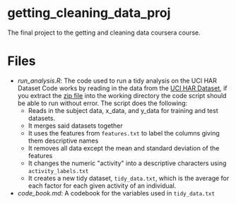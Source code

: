 # getting_cleaning_data_proj
The final project to the getting and cleaning data coursera course.

# Files
+ *run_analysis.R*: The code used to run a tidy analysis on the UCI HAR Dataset
Code works by reading in the data from the [UCI HAR Dataset](http://archive.ics.uci.edu/ml/datasets/Human+Activity+Recognition+Using+Smartphones), if you extract the [zip file](https://d396qusza40orc.cloudfront.net/getdata%2Fprojectfiles%2FUCI%20HAR%20Dataset.zip) into the working directory the code script should be able to run without error. The script does the following:
    + Reads in the subject data, x_data, and y_data for training and test datasets.
    + It merges said datasets together
    + It uses the features from `features.txt` to label the columns giving them descriptive names
    + It removes all data except the mean and standard deviation of the features
    + It changes the numeric "activity" into a descriptive characters using `activity_labels.txt`
    + It creates a new tidy dataset, `tidy_data.txt`, which is the average for each factor for each given activity of an individual.
+ *code_book.md*: A codebook for the variables used in `tidy_data.txt`
